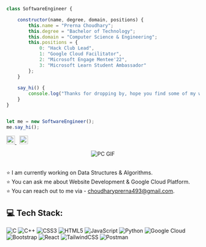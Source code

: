 <!--
<p align="center">
<a href="https://git.io/typing-svg"><img src="https://readme-typing-svg.herokuapp.com?font=Open+Sans&size=22&color=000000&center=true&vCenter=true&lines=Web+Developer;Microsoft+Learn+Student+Ambassador;Microsoft+Engage+Mentee'22;Hack+Club+Lead;Google+Cloud+Facilitator" alt="Typing SVG" /></a>
</p>
-->


```javascript
class SoftwareEngineer {

    constructor(name, degree, domain, positions) {
        this.name = "Prerna Choudhary";
        this.degree = "Bachelor of Technology";
        this.domain = "Computer Science & Engineering";
        this.positions = {
            0: "Hack Club Lead",
            1: "Google Cloud Facilitator",
            2: "Microsoft Engage Mentee'22",
            3: "Microsoft Learn Student Ambassador"
        };
    }
    
    say_hi() {
        console.log("Thanks for dropping by, hope you find some of my work interesting.");
    }    
}


let me = new SoftwareEngineer();
me.say_hi();
```

<p align="left">
<a href="https://twitter.com/___PRERNA___">
  <img alt="Prerna Choudhary | Twitter" width="22px" src="https://seeklogo.com/images/T/twitter-x-logo-101C7D2420-seeklogo.com.png?v=638258862800000000" />
</a>
&nbsp;
<a href="https://www.linkedin.com/in/prerna-choudhary-31837a1bb/">
  <img alt="Prerna's LinkedIN" width="22px" src="https://cdns.iconmonstr.com/wp-content/releases/preview/2012/240/iconmonstr-linkedin-3.png" />
</a>
</p>

<p align="center">
   <img src="https://user-images.githubusercontent.com/77505989/184614628-6c4e5af2-108d-43cd-968c-5a3cb20cdd7e.gif" alt="PC GIF" />
</p>

<br>⭐ I am currently working on Data Structures & Algorithms.<br>⭐ You can ask me about Website Development & Google Cloud Platform. <br>⭐ You can reach out to me via - choudharyprerna493@gmail.com. <br>
<!--⭐ Know more about me & my work by visiting my <a href="https://prernachoudhary.vercel.app/" target="_blank" rel="noopener noreferrer">Portfolio</a> Website.-->

## 💻 Tech Stack:
![C](https://img.shields.io/badge/c-%2300599C.svg?style=for-the-badge&logo=c&logoColor=white) ![C++](https://img.shields.io/badge/c++-%2300599C.svg?style=for-the-badge&logo=c%2B%2B&logoColor=white) ![CSS3](https://img.shields.io/badge/css3-%231572B6.svg?style=for-the-badge&logo=css3&logoColor=white) ![HTML5](https://img.shields.io/badge/html5-%23E34F26.svg?style=for-the-badge&logo=html5&logoColor=white) ![JavaScript](https://img.shields.io/badge/javascript-%23323330.svg?style=for-the-badge&logo=javascript&logoColor=%23F7DF1E) ![Python](https://img.shields.io/badge/python-3670A0?style=for-the-badge&logo=python&logoColor=ffdd54) ![Google Cloud](https://img.shields.io/badge/Google%20Cloud-%234285F4.svg?style=for-the-badge&logo=google-cloud&logoColor=white) ![Bootstrap](https://img.shields.io/badge/bootstrap-%23563D7C.svg?style=for-the-badge&logo=bootstrap&logoColor=white) ![React](https://img.shields.io/badge/react-%2320232a.svg?style=for-the-badge&logo=react&logoColor=%2361DAFB) ![TailwindCSS](https://img.shields.io/badge/tailwindcss-%2338B2AC.svg?style=for-the-badge&logo=tailwind-css&logoColor=white) ![Postman](https://img.shields.io/badge/Postman-FF6C37?style=for-the-badge&logo=postman&logoColor=white)


<p align="center">
<!-- <img src="https://github-readme-streak-stats.herokuapp.com/?user=PRERNA-CHOUDHARY&theme=tokyonight&hide_border=false" alt="PC" /> -->
<br />
</p>
